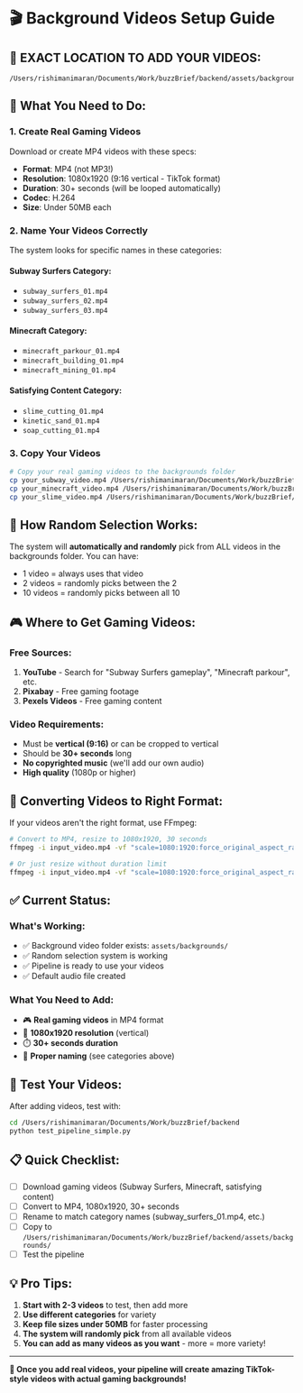 # 🎬 Background Videos Setup Guide

## 📁 **EXACT LOCATION TO ADD YOUR VIDEOS:**

```
/Users/rishimanimaran/Documents/Work/buzzBrief/backend/assets/backgrounds/
```

## 🎯 **What You Need to Do:**

### **1. Create Real Gaming Videos**

Download or create MP4 videos with these specs:

- **Format**: MP4 (not MP3!)
- **Resolution**: 1080x1920 (9:16 vertical - TikTok format)
- **Duration**: 30+ seconds (will be looped automatically)
- **Codec**: H.264
- **Size**: Under 50MB each

### **2. Name Your Videos Correctly**

The system looks for specific names in these categories:

#### **Subway Surfers Category:**

- `subway_surfers_01.mp4`
- `subway_surfers_02.mp4`
- `subway_surfers_03.mp4`

#### **Minecraft Category:**

- `minecraft_parkour_01.mp4`
- `minecraft_building_01.mp4`
- `minecraft_mining_01.mp4`

#### **Satisfying Content Category:**

- `slime_cutting_01.mp4`
- `kinetic_sand_01.mp4`
- `soap_cutting_01.mp4`

### **3. Copy Your Videos**

```bash
# Copy your real gaming videos to the backgrounds folder
cp your_subway_video.mp4 /Users/rishimanimaran/Documents/Work/buzzBrief/backend/assets/backgrounds/subway_surfers_02.mp4
cp your_minecraft_video.mp4 /Users/rishimanimaran/Documents/Work/buzzBrief/backend/assets/backgrounds/minecraft_building_01.mp4
cp your_slime_video.mp4 /Users/rishimanimaran/Documents/Work/buzzBrief/backend/assets/backgrounds/soap_cutting_01.mp4
```

## 🎲 **How Random Selection Works:**

The system will **automatically and randomly** pick from ALL videos in the backgrounds folder. You can have:

- 1 video = always uses that video
- 2 videos = randomly picks between the 2
- 10 videos = randomly picks between all 10

## 🎮 **Where to Get Gaming Videos:**

### **Free Sources:**

1. **YouTube** - Search for "Subway Surfers gameplay", "Minecraft parkour", etc.
2. **Pixabay** - Free gaming footage
3. **Pexels Videos** - Free gaming content

### **Video Requirements:**

- Must be **vertical (9:16)** or can be cropped to vertical
- Should be **30+ seconds** long
- **No copyrighted music** (we'll add our own audio)
- **High quality** (1080p or higher)

## 🔧 **Converting Videos to Right Format:**

If your videos aren't the right format, use FFmpeg:

```bash
# Convert to MP4, resize to 1080x1920, 30 seconds
ffmpeg -i input_video.mp4 -vf "scale=1080:1920:force_original_aspect_ratio=decrease,pad=1080:1920:(ow-iw)/2:(oh-ih)/2" -t 30 -c:v libx264 -c:a aac output_video.mp4

# Or just resize without duration limit
ffmpeg -i input_video.mp4 -vf "scale=1080:1920:force_original_aspect_ratio=decrease,pad=1080:1920:(ow-iw)/2:(oh-ih)/2" -c:v libx264 -c:a aac output_video.mp4
```

## ✅ **Current Status:**

### **What's Working:**

- ✅ Background video folder exists: `assets/backgrounds/`
- ✅ Random selection system is working
- ✅ Pipeline is ready to use your videos
- ✅ Default audio file created

### **What You Need to Add:**

- 🎮 **Real gaming videos** in MP4 format
- 📏 **1080x1920 resolution** (vertical)
- ⏱️ **30+ seconds duration**
- 📁 **Proper naming** (see categories above)

## 🚀 **Test Your Videos:**

After adding videos, test with:

```bash
cd /Users/rishimanimaran/Documents/Work/buzzBrief/backend
python test_pipeline_simple.py
```

## 📋 **Quick Checklist:**

- [ ] Download gaming videos (Subway Surfers, Minecraft, satisfying content)
- [ ] Convert to MP4, 1080x1920, 30+ seconds
- [ ] Rename to match category names (subway_surfers_01.mp4, etc.)
- [ ] Copy to `/Users/rishimanimaran/Documents/Work/buzzBrief/backend/assets/backgrounds/`
- [ ] Test the pipeline

## 💡 **Pro Tips:**

1. **Start with 2-3 videos** to test, then add more
2. **Use different categories** for variety
3. **Keep file sizes under 50MB** for faster processing
4. **The system will randomly pick** from all available videos
5. **You can add as many videos as you want** - more = more variety!

---

**🎉 Once you add real videos, your pipeline will create amazing TikTok-style videos with actual gaming backgrounds!**

